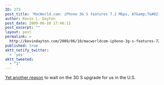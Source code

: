 ```yaml
---
ID: 273
post_title: 'MacWorld.com: iPhone 3G S features 7.2 Mbps, AT&amp;T&#8217;s network doesn&#8217;t'
author: Kevin L. Dayton
post_date: 2009-06-10 17:46:11
post_excerpt: ""
layout: post
permalink: >
  http://kevindayton.com/2009/06/10/macworldcom-iphone-3g-s-features-72-mbps-atts-network-doesnt/
published: true
aktt_notify_twitter:
  - 'yes'
aktt_tweeted:
  - "1"
---
```

<a href="http://www.macworld.com/article/141092/2009/06/iphone3gs_72mbps.html">Yet another reason</a> to wait on the 3G S upgrade for us in the U.S.